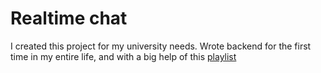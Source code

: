 # Realtime chat 

I created this project for my university needs.
Wrote backend for the first time in my entire life, and with a big help of this [playlist](https://www.youtube.com/playlist?list=PLKhlp2qtUcSZsGkxAdgnPcHioRr-4guZf)
